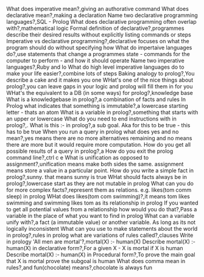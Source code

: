 What does imperative mean?,giving an authorative command
What does declarative mean?,making a declaration
Name two declarative programming languages?,SQL - Prolog
What does declarative programming often overlap with?,mathematical logic
Formal definition of declarative?,programmes describe their desired results without explicitly listing commands or steps
Imperative vs declarative programming?,declarative focuses on what the program should do without specifying how
What do impertaive languages do?,use statements that change a programmes state - commands for the computer to perform - and how it should operate
Name two imperative languages?,Ruby and Io
What do high level imperative languages do to make your life easier?,combine lots of steps
Baking analogy to prolog?,You describe a cake and it makes you one
WHat's one of the nice things about prolog?,you can leave gaps in your logic and prolog will fill them in for you
WHat's the equivalent to a DB (in some ways) for prolog?,knowledge base
What is a knowledgebase in prolog?,a combination of facts and rules
In Prolog what indicates that something is immutable?,a lowercase starting letter - thats an atom
What is a variable in prolog?,something that starts with an upper or lowercase
What do you need to end instructions with in prolog?,.
What is this :- in prolog?,a sub goal. Aka for this to be true - this has to be true
When you run a query in prolog what does yes and no mean?,yes means there are no more alternatives remaining and no means there are more but it would require more computation.
How do you get all possible results of a query in prolog?,a
How do you exit the prolog command line?,ctrl c   e
What is unification as opposed to assignment?,unification means make both sides the same. assignment means store a value in a particular point.
How do you write a simple fact in prolog?,sunny. that means sunny is true
WHat should facts always be in prolog?,lowercase start as they are not mutable
in prolog What can you do for more complex facts?,represent them as relations. e.g. likes(tom comm sleep)
in prolog WHat does likes(tom com swimming)?,it means tom likes swimming and swimming likes tom as its relationship
in prolog If you wanted to get all potential values from a relationship how would you do that?,Pass a variable in the place of what you want to find
in prolog What can a variable unify with?,a fact (a immutable value) or another variable. As long as its not logically inconsistent
What can you use to make statements about the world in prolog?,rules
in prolog what are variations of rules called?,clauses
Write in prology 'All men are mortal'?,mortal(X) :- human(X)
Describe mortal(X) :- human(X) in declarative form?,For a given X - X is mortal if X is human
Describe mortal(X) :- human(X) in Procedural form?,To prove the main goal that X is mortal prove the subgoal is human
What does comma mean in rules?,and
fun(chocolate) means?,chocolate is always fun
